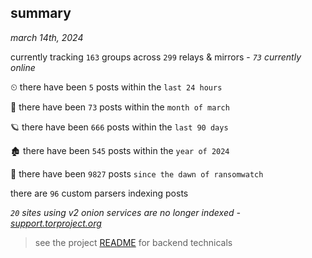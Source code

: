 
## summary
_march 14th, 2024_

currently tracking `163` groups across `299` relays & mirrors - _`73` currently online_

⏲ there have been `5` posts within the `last 24 hours`

🦈 there have been `73` posts within the `month of march`

🪐 there have been `666` posts within the `last 90 days`

🏚 there have been `545` posts within the `year of 2024`

🦕 there have been `9827` posts `since the dawn of ransomwatch`

there are `96` custom parsers indexing posts

_`20` sites using v2 onion services are no longer indexed - [support.torproject.org](https://support.torproject.org/onionservices/v2-deprecation/)_

> see the project [README](https://github.com/joshhighet/ransomwatch#ransomwatch--) for backend technicals
